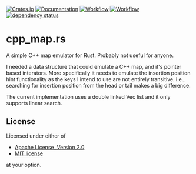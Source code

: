 [![Crates.io](https://meritbadge.herokuapp.com/cpp_map)](https://crates.io/crates/cpp_map)
[![Documentation](https://docs.rs/cpp_map/badge.svg)](https://docs.rs/cpp_map)
[![Workflow](https://github.com/eadf/cpp_map.rs/workflows/Rust/badge.svg)](https://github.com/eadf/cpp_map.rs/workflows/Rust/badge.svg)
[![Workflow](https://github.com/eadf/cpp_map.rs/workflows/Clippy/badge.svg)](https://github.com/eadf/cpp_map.rs/workflows/Clippy/badge.svg)
[![dependency status](https://deps.rs/crate/cpp_map/0.0.1/status.svg)](https://deps.rs/crate/cpp_map/0.0.1)


# cpp_map.rs
A simple C++ map emulator for Rust. Probably not useful for anyone. 

I needed a data structure that could emulate a C++ map, and it's pointer based interators.
More specifically it needs to emulate the insertion position hint functionality as the keys I intend to 
use are not entirely transitive. i.e., searching for insertion position from the head or tail makes a big difference.

The current implementation uses a double linked Vec list and it only supports linear search.

## License

Licensed under either of

* [Apache License, Version 2.0](http://www.apache.org/licenses/LICENSE-2.0)
* [MIT license](http://opensource.org/licenses/MIT)

at your option.
